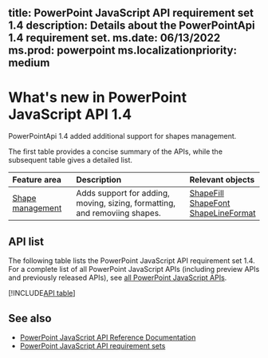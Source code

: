 title: PowerPoint JavaScript API requirement set 1.4
description: Details about the PowerPointApi 1.4 requirement set.
ms.date: 06/13/2022
ms.prod: powerpoint
ms.localizationpriority: medium
---

# What's new in PowerPoint JavaScript API 1.4

PowerPointApi 1.4 added additional support for shapes management.

The first table provides a concise summary of the APIs, while the subsequent table gives a detailed list.

| Feature area | Description | Relevant objects |
|:--- |:--- |:--- |
| [Shape management](/office/dev/add-ins/powerpoint/shapes) | Adds support for adding, moving, sizing, formatting, and removiing shapes. | [ShapeFill](/javascript/api/powerpoint/powerpoint.shapefill)<br>[ShapeFont](/javascript/api/powerpoint/powerpoint.shapefont)<br>[ShapeLineFormat](/javascript/api/powerpoint/powerpoint.shapelineformat)|

## API list

The following table lists the PowerPoint JavaScript API requirement set 1.4. For a complete list of all PowerPoint JavaScript APIs (including preview APIs and previously released APIs), see [all PowerPoint JavaScript APIs](/javascript/api/powerpoint?view=powerpoint-js-preview&preserve-view=true).


[!INCLUDE[API table](../../includes/powerpoint-1_4.md)]

## See also

- [PowerPoint JavaScript API Reference Documentation](/javascript/api/powerpoint?view=powerpoint-js-1.3&preserve-view=true)
- [PowerPoint JavaScript API requirement sets](powerpoint-api-requirement-sets.md)
